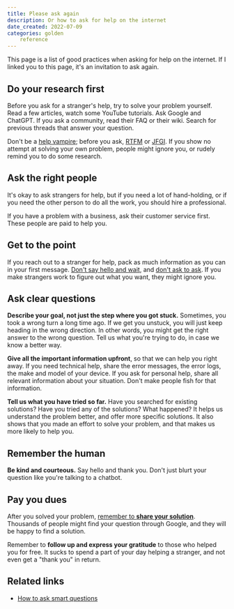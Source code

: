 ```yaml
---
title: Please ask again
description: Or how to ask for help on the internet
date_created: 2022-07-09
categories: golden
    reference
---
```


This page is a list of good practices when asking for help on the internet. If I linked you to this page, it's an invitation to ask again.

## Do your research first

Before you ask for a stranger's help, try to solve your problem yourself. Read a few articles, watch some YouTube tutorials. Ask Google and ChatGPT. If you ask a community, read their FAQ or their wiki. Search for previous threads that answer your question.

Don't be a [help vampire](https://communitymgt.fandom.com/wiki/Help_Vampire); before you ask, [RTFM](https://en.wikipedia.org/wiki/RTFM) or [JFGI](https://slang.net/meaning/jfgi). If you show no attempt at solving your own problem, people might ignore you, or rudely remind you to do some research.

## Ask the right people

It's okay to ask strangers for help, but if you need a lot of hand-holding, or if you need the other person to do all the work, you should hire a professional.

If you have a problem with a business, ask their customer service first. These people are paid to help you.

## Get to the point

If you reach out to a stranger for help, pack as much information as you can in your first message. [Don't say hello and wait](https://sbmueller.github.io/nohello/), and [don't ask to ask](https://dontasktoask.com/). If you make strangers work to figure out what you want, they might ignore you.

## Ask clear questions

**Describe your goal, not just the step where you got stuck.** Sometimes, you took a wrong turn a long time ago. If we get you unstuck, you will just keep heading in the wrong direction. In other words, you might get the right answer to the wrong question. Tell us what you're trying to do, in case we know a better way.

**Give all the important information upfront**, so that we can help you right away. If you need technical help, share the error messages, the error logs, the make and model of your device. If you ask for personal help, share all relevant information about your situation. Don't make people fish for that information.

**Tell us what you have tried so far.** Have you searched for existing solutions? Have you tried any of the solutions? What happened? It helps us understand the problem better, and offer more specific solutions. It also shows that you made an effort to solve your problem, and that makes us more likely to help you.

## Remember the human

**Be kind and courteous.** Say hello and thank you. Don't just blurt your question like you're talking to a chatbot.

## Pay you dues

After you solved your problem, [remember to **share your solution**](/blog/duty-to-document). Thousands of people might find your question through Google, and they will be happy to find a solution.

Remember to **follow up and express your gratitude** to those who helped you for free. It sucks to spend a part of your day helping a stranger, and not even get a "thank you" in return.

## Related links

- [How to ask smart questions](http://catb.org/~esr/faqs/smart-questions.html)